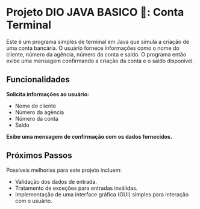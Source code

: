 # Projeto DIO JAVA BASICO 🍵: Conta Terminal
Este é um programa simples de terminal em Java que simula a criação de 
uma conta bancária. O usuário fornece informações como o nome do cliente, número da agência, 
número da conta e saldo. O programa então exibe uma mensagem confirmando a criação da conta e o saldo disponível.
## Funcionalidades
**Solicita informações ao usuário:**
* Nome do cliente
* Número da agência
* Número da conta
* Saldo

**Exibe uma mensagem de confirmação com os dados fornecidos.**

## Próximos Passos
Possíveis melhorias para este projeto incluem:

* Validação dos dados de entrada.
* Tratamento de exceções para entradas inválidas.
* Implementação de uma interface gráfica (GUI) simples para interação com o usuário.